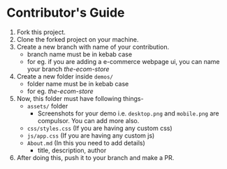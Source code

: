 # Contributor's Guide

1. Fork this project.
2. Clone the forked project on your machine.
3. Create a new branch with name of your contribution.
   - branch name must be in kebab case
   - for eg. if you are adding a e-commerce webpage ui, you can name your branch _the-ecom-store_
4. Create a new folder inside `demos/`
   - folder name must be in kebab case
   - for eg. _the-ecom-store_
5. Now, this folder must have following things-
   - `assets/` folder
     - Screenshots for your demo i.e. `desktop.png` and `mobile.png` are compulsor. You can add more also.
   - `css/styles.css` (If you are having any custom css)
   - `js/app.css` (If you are having any custom js)
   - `About.md` (In this you need to add details)
     - title, description, author
6. After doing this, push it to your branch and make a PR.
